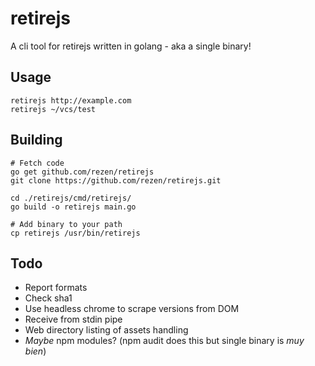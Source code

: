 # retirejs
A cli tool for retirejs written in golang - aka a single binary!

## Usage
```shell
retirejs http://example.com
retirejs ~/vcs/test
```

## Building
```
# Fetch code
go get github.com/rezen/retirejs
git clone https://github.com/rezen/retirejs.git

cd ./retirejs/cmd/retirejs/
go build -o retirejs main.go

# Add binary to your path
cp retirejs /usr/bin/retirejs
```

## Todo
- Report formats
- Check sha1 
- Use headless chrome to scrape versions from DOM
- Receive from stdin pipe
- Web directory listing of assets handling
- *Maybe* npm modules? (npm audit does this but single binary is *muy bien*)
